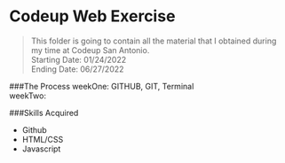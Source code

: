 # Codeup Web Exercise
>This folder is going to contain all the material that I obtained during my time at Codeup San Antonio. 
> <br> Starting Date: 01/24/2022 
> <br> Ending Date: 06/27/2022






###The Process
weekOne: GITHUB, GIT, Terminal    
weekTwo: 




 ###Skills Acquired 
- Github
- HTML/CSS
- Javascript